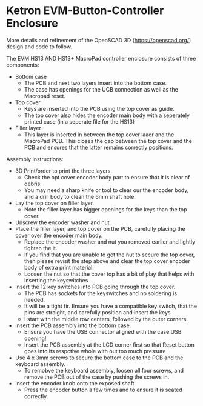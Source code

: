 # Ketron EVM-Button-Controller Enclosure

More details and refinement of the OpenSCAD 3D (https://openscad.org/) design and code to follow.

The EVM HS13 AND HS13+ MacroPad controller enclosure consists of three components:
- Bottom case
  - The PCB and next two layers insert into the bottom case. 
  - The case has openings for the UCB connection as well as the Macropad reset.
- Top cover
  - Keys are inserted into the PCB using the top cover as guide. 
  - The top cover also hides the encoder main body with a seperately printed case (in a seperate file for the HS13)
- Filler layer
  - This layer is inserted in between the top cover laaer and the MacroPad PCB. This closes the gap between the top cover and the PCB and ensures that the latter remains correctly positions.

Assembly Instructions:
- 3D Print/order to print the three layers.
  - Check the opt cover encoder body part to ensure that it is clear of debris.
  - You may need a sharp knife or tool to clear our the encoder body, and a drill body to clean the 6mm shaft hole.
- Lay the top cover on filler layer. 
  - Note the filler layer has bigger openings for the keys than the top cover.
- Unscrew the encoder washer and nut.
- Place the filler layer, and top cover on the PCB, carefully placing the cover over the encoder main body.
  - Replace the encoder washer and nut you removed earlier and lightly tighten the it.
  - If you find that you are unable to get the nut to secure the top cover, then please revisit the step above and clear the top cover encoder body of extra print material.
  - Loosen the nut so that the cover top has a bit of play that helps with inserting the keyswitches
- Insert the 12 key switches into PCB going through the top cover.
  - The PCB has sockets for the keyswitches and no soldering is needed.
  - It will be a tight fir. Ensure you have a compatible key switch, that the pins are straight, and carefully position and insert the keys
  - I start with the middle row centers, followed by the outer corners.
- Insert the PCB assembly into the bottom case.
  - Ensure you have the USB connector aligned with the case USB opening!
  - Insert the PCB assembly at the LCD corner first so that Reset button goes into its respctive whole with out too much pressure
- Use 4 x 3mm screws to secure the bottom case to the PCB and the keyboard assembly.
  - To remobve the keyboard assembly, loosen all four screws, and remove the PCB out of the case by pushing the screws in.
- Insert the encoder knob onto the exposed shaft
  - Press the encoder button a few times and to ensure it is seated correctly.
  
  
